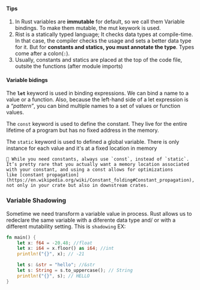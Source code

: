 #### Tips

1. In Rust variables are **immutable** for default, so we call them Variable bindings. To make them mutable, the mut keywork is used.
2. Rist is a statically typed language; It checks data types at compile-time. In that case, the compiler checks the usage and sets a better data type for it. But for **constants and statics, you must annotate the type**. Types come after a colon(`:`).
3. Usually, constants and statics are placed at the top of the code file, outsite the functions (after module imports)
#### Variable bidings

The **`let`** keyword is used in binding expressions. We can bind a name to a value or a function. Also, because the left-hand side of a let expression is a _“pattern”_, you can bind multiple names to a set of values or function values.

The ``const`` keyword is used to define the constant. They live for the entire lifetime of a program but has no fixed address in the memory.

The ``static`` keyword is used to defined a global variable. There is only instance for each value and it's at a fixed location in memory

``💭 While you need constants, always use `const`, instead of `static`. It’s pretty rare that you actually want a memory location associated with your constant, and using a const allows for optimizations like [constant propagation](https://en.wikipedia.org/wiki/Constant_folding#Constant_propagation), not only in your crate but also in downstream crates.
``

### Variable Shadowing

Sometime we need transform a variable value in process. Rust allows us to redeclare the same variable with a diferente data type and/ or with a different mutability setting. This is ``shadowing``
EX:
```rust
fn main() {
	let x: f64 = -20.48; //float
	let x: i64 = x.floor() as i64; //int
	println!("{}", x); // -21

	let s: &str = "hello"; //&str
	let s: String = s.to_uppercase(); // String
	println!("{}", s); // HELLO
}
```

